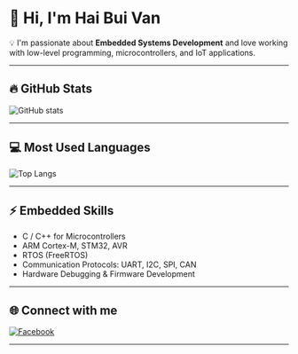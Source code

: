 # 👋 Hi, I'm Hai Bui Van

💡 I'm passionate about **Embedded Systems Development** and love working with low-level programming, microcontrollers, and IoT applications.  

---

## 🔥 GitHub Stats
![GitHub stats](https://github-readme-stats.vercel.app/api?username=haihbv&show_icons=true&theme=radical)

---

## 💻 Most Used Languages
![Top Langs](https://github-readme-stats.vercel.app/api/top-langs/?username=haihbv&layout=compact&theme=radical)

---

## ⚡ Embedded Skills
- C / C++ for Microcontrollers  
- ARM Cortex-M, STM32, AVR  
- RTOS (FreeRTOS)  
- Communication Protocols: UART, I2C, SPI, CAN  
- Hardware Debugging & Firmware Development  

---

## 🌐 Connect with me
[![Facebook](https://img.shields.io/badge/Facebook-1877F2?style=for-the-badge&logo=facebook&logoColor=fff)](https://www.facebook.com/haibui05)

---
